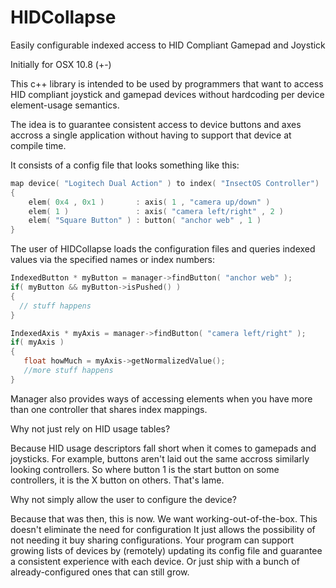 HIDCollapse
===========

Easily configurable indexed access to HID Compliant Gamepad and Joystick

Initially for OSX 10.8 (+-)

This c++ library is intended to be  used by programmers that want to access HID compliant joystick and gamepad devices without hardcoding per device element-usage semantics.

The idea is to guarantee consistent access to device buttons and axes accross a single application without having to support that device at compile time.

It consists of a config file that looks something like this:
```c
map device( "Logitech Dual Action" ) to index( "InsectOS Controller")
{
    elem( 0x4 , 0x1 )       : axis( 1 , "camera up/down" )
    elem( 1 )               : axis( "camera left/right" , 2 )
    elem( "Square Button" ) : button( "anchor web" , 1 )
}
```
The user of HIDCollapse loads the configuration files 
and queries indexed values via the specified names or index numbers:

```c
IndexedButton * myButton = manager->findButton( "anchor web" );
if( myButton && myButton->isPushed() )
{
  // stuff happens
}

IndexedAxis * myAxis = manager->findButton( "camera left/right" );
if( myAxis )
{
   float howMuch = myAxis->getNormalizedValue();
   //more stuff happens
}
```

Manager also provides ways of accessing elements when you have 
more than one controller that shares index mappings.

Why not just rely on HID usage tables? 

Because HID usage descriptors fall short when it comes to gamepads and joysticks. For example, buttons aren't laid out the same accross similarly looking controllers. So where button 1 is the start button on some controllers, it is the X button on others.
That's lame.

Why not simply allow the user to configure the device?

Because that was then, this is now. We want working-out-of-the-box. This doesn't eliminate the need for configuration It just allows the possibility of not needing it buy sharing configurations. Your program can support growing lists of devices by (remotely) updating its config file and guarantee a consistent experience with each device. Or just ship with a bunch of already-configured ones that can still grow.
